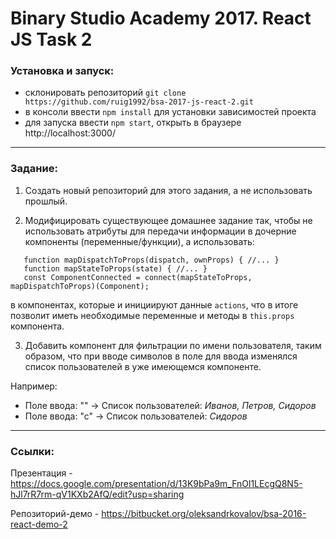 Binary Studio Academy 2017. React JS Task 2
====

### Установка и запуск:

  - склонировать репозиторий `git clone https://github.com/ruig1992/bsa-2017-js-react-2.git`
  - в консоли ввести `npm install` для установки зависимостей проекта
  - для запуска ввести `npm start`, открыть в браузере http://localhost:3000/

***

### Задание:

1. Создать новый репозиторий для этого задания, а не использовать прошлый.  

2. Модифицировать существующее домашнее задание так, чтобы не использовать атрибуты для передачи информации в дочерние компоненты (переменные/функции), a использовать:  
```
   function mapDispatchToProps(dispatch, ownProps) { //... }  
   function mapStateToProps(state) { //... }  
   const ComponentConnected = connect(mapStateToProps, mapDispatchToProps)(Component);  
```

в компонентах, которые и инициируют данные `actions`, что в итоге позволит иметь необходимые переменные и методы в `this.props` компонента.  

3. Добавить компонент для фильтрации по имени пользователя, таким образом, что при вводе символов в поле для ввода изменялся список пользователей в уже имеющемся компоненте.  

Например:  

  - Поле ввода: ""   ->  Список пользователей: _Иванов, Петров, Сидоров_  
  - Поле ввода: "с"  ->  Список пользователей: _Сидоров_  

***

### Ссылки:

Презентация - https://docs.google.com/presentation/d/13K9bPa9m_FnOl1LEcgQ8N5-hJl7rR7rm-qV1KXb2AfQ/edit?usp=sharing  

Репозиторий-демо - https://bitbucket.org/oleksandrkovalov/bsa-2016-react-demo-2
